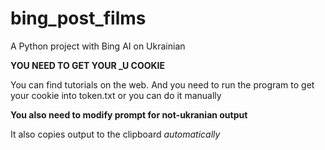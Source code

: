# bing_post_films
A Python project with Bing AI on Ukrainian 

**YOU NEED TO GET YOUR _U COOKIE**

You can find tutorials on the web.
And you need to run the program to get your cookie into token.txt or you can do it manually

**You also need to modify prompt for not-ukranian output**
  
It also copies output to the clipboard  *automatically*
